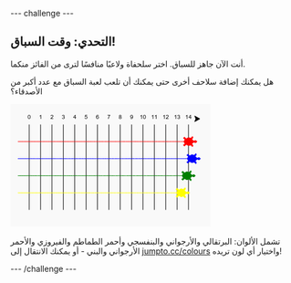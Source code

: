 \--- challenge \---

## التحدي: وقت السباق!

أنت الآن جاهز للسباق. اختر سلحفاة ولاعبًا منافسًا لترى من الفائز منكما.

هل يمكنك إضافة سلاحف أخرى حتى يمكنك أن تلعب لعبة السباق مع عدد أكبر من الأصدقاء؟

![لقطة الشاشة](images/race-more.png)

تشمل الألوان: البرتقالي والأرجواني والبنفسجي وأحمر الطماطم والفيروزي والأحمر الأرجواني والبني - أو يمكنك الانتقال إلى [jumpto.cc/colours](http://jumpto.cc/colours) واختيار أي لون تريده!

\--- /challenge \---